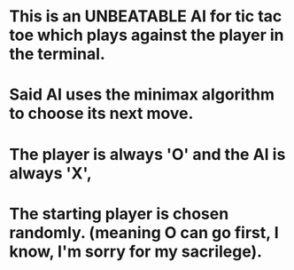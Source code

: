 # This is an UNBEATABLE AI for tic tac toe which plays against the player in the terminal.
# Said AI uses the minimax algorithm to choose its next move.
# The player is always 'O' and the AI is always 'X', 
# The starting player is chosen randomly. (meaning O can go first, I know, I'm sorry for my sacrilege).
